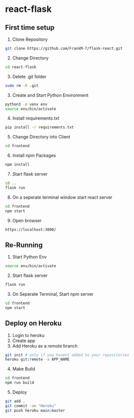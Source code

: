 # react-flask

## First time setup ##
1. Clone Repository
```bash
git clone https://github.com/FrankM-7/flask-react.git
```
2. Change Directory
```bash
cd react-flask
```
3. Delete .git folder
```bash
sudo rm -R .git
```
3. Create and Start Python Environment
```bash
python3 -m venv env
source env/bin/activate
```
4. Install requirements.txt
```bash
pip install -r requirements.txt
```
5. Change Directory into Client
```bash
cd frontend
```
6. Install npm Packages
```bash
npm install
```
7. Start flask server
```bash
cd ..
flask run
```
8. On a seperate terminal window start react server
```bash
cd frontend
npm start
```
9. Open browser
```bash
https://localhost:3000/
```

## Re-Running ##
1. Start Python Env
```bash
source env/bin/activate
```
2. Start flask server
```bash
flask run
```
3. On Seperate Terminal, Start npm server
```bash
cd frontend
npm start
```

## Deploy on Heroku ##
1. Login to heroku
2. Create app
3. Add Heroku as a remote branch
```bash
git init # only if you havent added to your repositories
heroku git:remote -a APP_NAME
```
4. Make Build
```bash
cd frontend
npm run build
```
5. Deploy
```bash
git add .
git commit -am "Heroku"
git push heroku main:master
```


